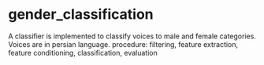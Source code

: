 # gender_classification
A classifier is implemented to classify voices to male and female categories.
Voices are in persian language.
procedure:
filtering, feature extraction, feature conditioning, classification, evaluation
